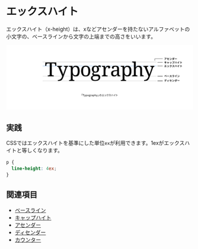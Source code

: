 # エックスハイト

エックスハイト（x-height）は、xなどアセンダーを持たないアルファベットの小文字の、ベースラインから文字の上端までの高さをいいます。

![「Typography」のエックスハイト](../images/x-height.png)

## 実践

CSSではエックスハイトを基準にした単位`ex`が利用できます。1exがエックスハイトと等しくなります。

```css
p {
  line-height: 4ex;
}
```

## 関連項目

- [ベースライン](./baseline.md)
- [キャップハイト](./cap-height.md)
- [アセンダー](./ascender.md)
- [ディセンダー](./descender.md)
- [カウンター](./counter.md)

